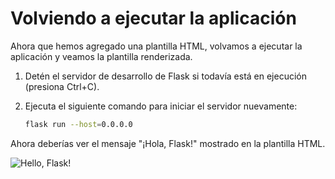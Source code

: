 # Volviendo a ejecutar la aplicación

Ahora que hemos agregado una plantilla HTML, volvamos a ejecutar la aplicación y veamos la plantilla renderizada.

1. Detén el servidor de desarrollo de Flask si todavía está en ejecución (presiona Ctrl+C).

2. Ejecuta el siguiente comando para iniciar el servidor nuevamente:

   ```bash
   flask run --host=0.0.0.0
   ```

Ahora deberías ver el mensaje "¡Hola, Flask!" mostrado en la plantilla HTML.

![Hello, Flask!](../assets/hello-flask.png)
